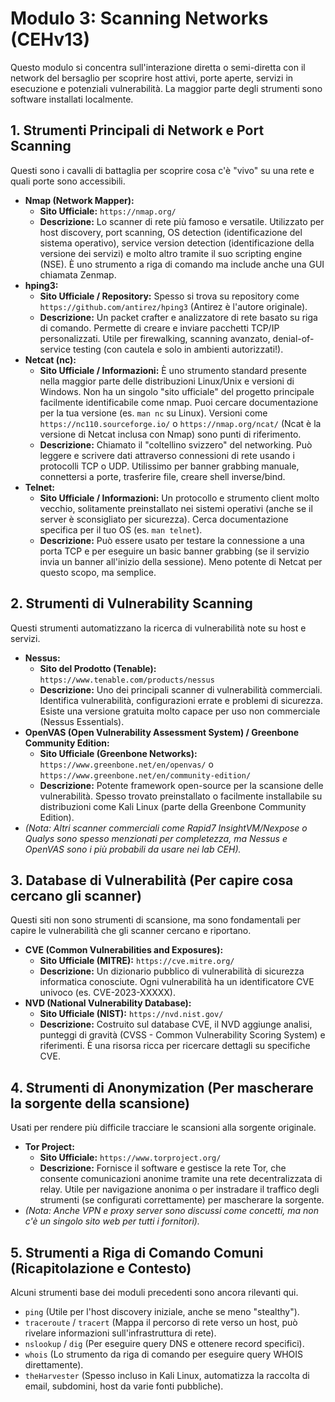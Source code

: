 
# Modulo 3: Scanning Networks (CEHv13)

Questo modulo si concentra sull'interazione diretta o semi-diretta con il network del bersaglio per scoprire host attivi, porte aperte, servizi in esecuzione e potenziali vulnerabilità. La maggior parte degli strumenti sono software installati localmente.

## 1. Strumenti Principali di Network e Port Scanning

Questi sono i cavalli di battaglia per scoprire cosa c'è "vivo" su una rete e quali porte sono accessibili.

*   **Nmap (Network Mapper):**
    *   **Sito Ufficiale:** `https://nmap.org/`
    *   **Descrizione:** Lo scanner di rete più famoso e versatile. Utilizzato per host discovery, port scanning, OS detection (identificazione del sistema operativo), service version detection (identificazione della versione dei servizi) e molto altro tramite il suo scripting engine (NSE). È uno strumento a riga di comando ma include anche una GUI chiamata Zenmap.
*   **hping3:**
    *   **Sito Ufficiale / Repository:** Spesso si trova su repository come `https://github.com/antirez/hping3` (Antirez è l'autore originale).
    *   **Descrizione:** Un packet crafter e analizzatore di rete basato su riga di comando. Permette di creare e inviare pacchetti TCP/IP personalizzati. Utile per firewalking, scanning avanzato, denial-of-service testing (con cautela e solo in ambienti autorizzati!).
*   **Netcat (nc):**
    *   **Sito Ufficiale / Informazioni:** È uno strumento standard presente nella maggior parte delle distribuzioni Linux/Unix e versioni di Windows. Non ha un singolo "sito ufficiale" del progetto principale facilmente identificabile come nmap. Puoi cercare documentazione per la tua versione (es. `man nc` su Linux). Versioni come `https://nc110.sourceforge.io/` o `https://nmap.org/ncat/` (Ncat è la versione di Netcat inclusa con Nmap) sono punti di riferimento.
    *   **Descrizione:** Chiamato il "coltellino svizzero" del networking. Può leggere e scrivere dati attraverso connessioni di rete usando i protocolli TCP o UDP. Utilissimo per banner grabbing manuale, connettersi a porte, trasferire file, creare shell inverse/bind.
*   **Telnet:**
    *   **Sito Ufficiale / Informazioni:** Un protocollo e strumento client molto vecchio, solitamente preinstallato nei sistemi operativi (anche se il server è sconsigliato per sicurezza). Cerca documentazione specifica per il tuo OS (es. `man telnet`).
    *   **Descrizione:** Può essere usato per testare la connessione a una porta TCP e per eseguire un basic banner grabbing (se il servizio invia un banner all'inizio della sessione). Meno potente di Netcat per questo scopo, ma semplice.

## 2. Strumenti di Vulnerability Scanning

Questi strumenti automatizzano la ricerca di vulnerabilità note su host e servizi.

*   **Nessus:**
    *   **Sito del Prodotto (Tenable):** `https://www.tenable.com/products/nessus`
    *   **Descrizione:** Uno dei principali scanner di vulnerabilità commerciali. Identifica vulnerabilità, configurazioni errate e problemi di sicurezza. Esiste una versione gratuita molto capace per uso non commerciale (Nessus Essentials).
*   **OpenVAS (Open Vulnerability Assessment System) / Greenbone Community Edition:**
    *   **Sito Ufficiale (Greenbone Networks):** `https://www.greenbone.net/en/openvas/` o `https://www.greenbone.net/en/community-edition/`
    *   **Descrizione:** Potente framework open-source per la scansione delle vulnerabilità. Spesso trovato preinstallato o facilmente installabile su distribuzioni come Kali Linux (parte della Greenbone Community Edition).
*   *(Nota: Altri scanner commerciali come Rapid7 InsightVM/Nexpose o Qualys sono spesso menzionati per completezza, ma Nessus e OpenVAS sono i più probabili da usare nei lab CEH).*

## 3. Database di Vulnerabilità (Per capire cosa cercano gli scanner)

Questi siti non sono strumenti di scansione, ma sono fondamentali per capire le vulnerabilità che gli scanner cercano e riportano.

*   **CVE (Common Vulnerabilities and Exposures):**
    *   **Sito Ufficiale (MITRE):** `https://cve.mitre.org/`
    *   **Descrizione:** Un dizionario pubblico di vulnerabilità di sicurezza informatica conosciute. Ogni vulnerabilità ha un identificatore CVE univoco (es. CVE-2023-XXXXX).
*   **NVD (National Vulnerability Database):**
    *   **Sito Ufficiale (NIST):** `https://nvd.nist.gov/`
    *   **Descrizione:** Costruito sul database CVE, il NVD aggiunge analisi, punteggi di gravità (CVSS - Common Vulnerability Scoring System) e riferimenti. È una risorsa ricca per ricercare dettagli su specifiche CVE.

## 4. Strumenti di Anonymization (Per mascherare la sorgente della scansione)

Usati per rendere più difficile tracciare le scansioni alla sorgente originale.

*   **Tor Project:**
    *   **Sito Ufficiale:** `https://www.torproject.org/`
    *   **Descrizione:** Fornisce il software e gestisce la rete Tor, che consente comunicazioni anonime tramite una rete decentralizzata di relay. Utile per navigazione anonima o per instradare il traffico degli strumenti (se configurati correttamente) per mascherare la sorgente.
*   *(Nota: Anche VPN e proxy server sono discussi come concetti, ma non c'è un singolo sito web per tutti i fornitori).*

## 5. Strumenti a Riga di Comando Comuni (Ricapitolazione e Contesto)

Alcuni strumenti base dei moduli precedenti sono ancora rilevanti qui.

*   `ping` (Utile per l'host discovery iniziale, anche se meno "stealthy").
*   `traceroute` / `tracert` (Mappa il percorso di rete verso un host, può rivelare informazioni sull'infrastruttura di rete).
*   `nslookup` / `dig` (Per eseguire query DNS e ottenere record specifici).
*   `whois` (Lo strumento da riga di comando per eseguire query WHOIS direttamente).
*   `theHarvester` (Spesso incluso in Kali Linux, automatizza la raccolta di email, subdomini, host da varie fonti pubbliche).
